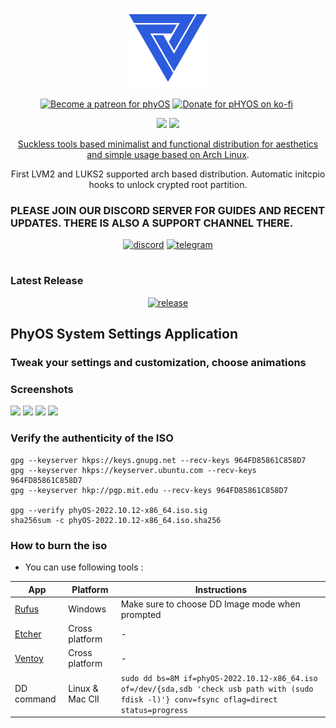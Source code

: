 
</p>

<p align="center">
  <a href="https://github.com/FT-Labs"><img src="https://raw.githubusercontent.com/FT-Labs/phyOS-plymouth-base-theme/master/usr/share/plymouth/themes/phyOS/logo.png" height="128" width="128" alt="phyOS"></a>
</p>

<p align="center">
  <a href="https://patreon.com/phyOS"><img src="https://img.shields.io/endpoint.svg?url=https%3A%2F%2Fshieldsio-patreon.vercel.app%2Fapi%3Fusername%3DphyOS%26type%3Dpatrons&style=flat" alt="Become a patreon for phyOS"></a>
  <a href="https://ko-fi.com/phyos"><img src="https://raw.githubusercontent.com/FT-Labs/phyOS-dwm/screenshots/screenshots/kofi.jpg" width="128" alt="Donate for pHYOS on ko-fi"></a>&nbsp;

<p align="center">
  <img src="https://img.shields.io/badge/Maintained%3F-Yes-green?style=flat-square">
  <a href="https://github.com/FT-Labs/phyOS-iso/releases"><img src="https://img.shields.io/github/downloads/FT-Labs/phyOS-iso/total?color=green">
</p>



<p align="center">
Suckless tools based minimalist and functional distribution for aesthetics and simple usage based on <a href="https://www.archlinux.org">Arch Linux</a>.
</p>
<p align="center">
First LVM2 and LUKS2 supported arch based distribution. Automatic initcpio hooks to unlock crypted root partition.
</p>

### PLEASE JOIN OUR DISCORD SERVER FOR GUIDES AND RECENT UPDATES. THERE IS ALSO A SUPPORT CHANNEL THERE.

<p align="center">
  <!-- <a href="https://ftlabs.tech" target="_blank"><img alt="home" src="https://img.shields.io/badge/HOME-blue?style=flat-square"></a> -->
  <!-- <a href="https://wiki.ftlabs.tech" target="_blank"><img alt="wiki" src="https://img.shields.io/badge/WIKI-blue?style=flat-square"></a> -->
  <!-- <a href="https://ftlabs.tech/gallery" target="_blank"><img alt="screenshots" src="https://img.shields.io/badge/SCREENSHOTS-blue?style=flat-square"></a> -->
  <a href="https://discord.gg/UHdZ4Pzve3" target="_blank"><img alt="discord" src="https://img.shields.io/badge/DISCORD-blue?style=flat-square"></a>
  <a href="https://t.me/+MNEvm6cv9xA3OWM0" target="_blank"><img alt="telegram" src="https://img.shields.io/badge/TELEGRAM-blue?style=flat-square"></a>
</p>

#

### Latest Release


<p align="center">
  <a href="https://github.com/FT-Labs/phyOS-iso/releases/tag/1.2.0-beta" target="_blank"><img alt="release" src="https://img.shields.io/github/v/release/FT-Labs/phyOS-iso"></a>


## PhyOS System Settings Application
### Tweak your settings and customization, choose animations

### Screenshots
<img src="https://github.com/FT-Labs/phyOS-dwm/blob/screenshots/screenshots/setting-1.png">
<img src="https://github.com/FT-Labs/phyOS-dwm/blob/screenshots/screenshots/setting-2.png">
<img src="https://github.com/FT-Labs/phyOS-dwm/blob/screenshots/screenshots/setting-3.png">
<img src="https://github.com/FT-Labs/phyOS-dwm/blob/screenshots/screenshots/setting-4.png">


### Verify the authenticity of the ISO

```
gpg --keyserver hkps://keys.gnupg.net --recv-keys 964FD85861C858D7
gpg --keyserver hkps://keyserver.ubuntu.com --recv-keys 964FD85861C858D7
gpg --keyserver hkp://pgp.mit.edu --recv-keys 964FD85861C858D7

gpg --verify phyOS-2022.10.12-x86_64.iso.sig
sha256sum -c phyOS-2022.10.12-x86_64.iso.sha256
```

### How to burn the iso

- You can use following tools :

| App                                     | Platform        | Instructions                                                                                                                                 |
|-----------------------------------------|-----------------|----------------------------------------------------------------------------------------------------------------------------------------------|
| [Rufus](http://rufus.ie)                | Windows         | Make sure to choose DD Image mode when prompted                                                                                              |
| [Etcher](https://www.balena.io/etcher/) | Cross platform  | -                                                                                                                                            |
| [Ventoy](https://www.ventoy.net)        | Cross platform  | -                                                                                                                                            |
| DD command                              | Linux & Mac ClI | `sudo dd bs=8M if=phyOS-2022.10.12-x86_64.iso of=/dev/{sda,sdb 'check usb path with (sudo fdisk -l)'} conv=fsync oflag=direct status=progress` |
